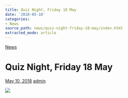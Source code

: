 ```yaml
---
title: Quiz Night, Friday 18 May
date: '2018-05-10'
categories:
- News
source_path: news/quiz-night-friday-18-may/index.html
extracted_mode: article
---
```

[News](category/news/)

# Quiz Night, Friday 18 May

[May 10, 2018](news/quiz-night-friday-18-may/) [admin](author/admin/)

[![](/assets/images/2018/05/quiznight18may2018-300x270.jpg)](/assets/images/2018/05/quiznight18may2018.jpg)
